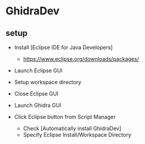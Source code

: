 # GhidraDev

## setup
- Install [Eclipse IDE for Java Developers]
  - https://www.eclipse.org/downloads/packages/

- Launch Eclipse GUI
- Setup workspace directory
- Close Eclipse GUI

- Launch Ghidra GUI
- Click Eclipse button from Script Manager
  - Check [Automatically install GhidraDev]
  - Specify Eclipse Install/Workspace Directory

